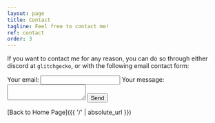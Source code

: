 ```yaml
---
layout: page
title: Contact
tagline: Feel free to contact me!
ref: contact
order: 3
---
```


If you want to contact me for any reason, you can do so through either discord at `glitchgecko`, or with the following email contact form:

<form
  action="https://formspree.io/f/xpzkeavl"
  method="POST"
>
  <label>
    Your email:
    <input type="email" name="_replyto">
  </label>
  <label>
    Your message:
    <textarea name="message"></textarea>
  </label>
  <!-- your other form fields go here -->
  <button type="submit">Send</button>
</form>

[Back to Home Page]({{ '/' | absolute_url }})
